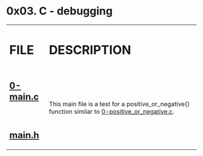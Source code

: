 <h1>0x03. C - debugging</h1>
<table>
    <tr>
        <td><h1>FILE</h1></td>
        <td><h1>DESCRIPTION</h1></td>
    </tr>
    <tr>
        <td>
            <h2><a href="#" target="_blank">0-main.c</a></h2>
            <br>
            <h2><a href="#" target="_blank">main.h</a></h2>
        </td>
        <td>This main file is a test for a positive_or_negative() function similar to <a href="https://github.com/LivingDemonness28/alx-low_level_programming/blob/master/0x01-variables_if_else_while/0-positive_or_negative.c" target="_blank">0-positive_or_negative.c</a>.</td>
    </tr>
</table>